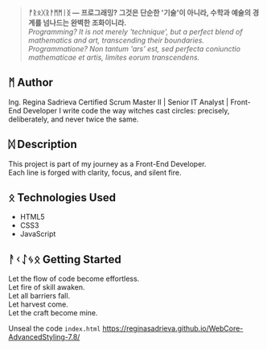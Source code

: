 > **ᚠᚱᛟᚷᚱᚨᛗᛗᛁᛝ — 프로그래밍? 그것은 단순한 '기술'이 아니라, 수학과 예술의 경계를 넘나드는 완벽한 조화이니라.**  
> *Programming? It is not merely 'technique', but a perfect blend of mathematics and art, transcending their boundaries.*  
> *Programmatione? Non tantum 'ars' est, sed perfecta coniunctio mathematicae et artis, limites eorum transcendens.*

## ᛗ Author
Ing. Regina Sadrieva
Certified Scrum Master II | Senior IT Analyst | Front-End Developer
I write code the way witches cast circles: precisely, deliberately, and never twice the same.

## ᛞ Description  
This project is part of my journey as a Front-End Developer.  
Each line is forged with clarity, focus, and silent fire.

## ᛟ Technologies Used
- HTML5
- CSS3
- JavaScript

## ᚨᚲᛇᛃᛟ Getting Started
Let the flow of code become effortless.  
Let fire of skill awaken.  
Let all barriers fall.  
Let harvest come.  
Let the craft become mine.

Unseal the code `index.html`
https://reginasadrieva.github.io/WebCore-AdvancedStyling-7.8/
